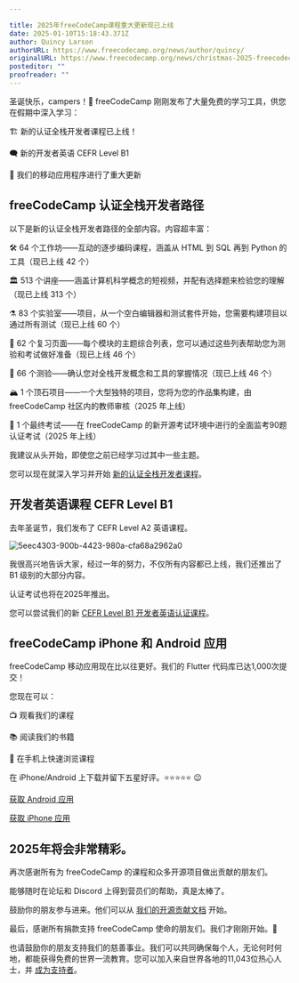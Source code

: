 ```yaml
---

title: 2025年freeCodeCamp课程重大更新现已上线
date: 2025-01-10T15:18:43.371Z
author: Quincy Larson
authorURL: https://www.freecodecamp.org/news/author/quincy/
originalURL: https://www.freecodecamp.org/news/christmas-2025-freecodecamp-curriculum-updates/
posteditor: ""
proofreader: ""
---
```



圣诞快乐，campers！🎄 freeCodeCamp 刚刚发布了大量免费的学习工具，供您在假期中深入学习：

🏗️ 新的认证全栈开发者课程已上线！

🗨️ 新的开发者英语 CEFR Level B1

🤳 我们的移动应用程序进行了重大更新

## freeCodeCamp 认证全栈开发者路径

以下是新的认证全栈开发者路径的全部内容。内容超丰富：

🛠️ 64 个工作坊——互动的逐步编码课程，涵盖从 HTML 到 SQL 再到 Python 的工具（现已上线 42 个）

🏛️ 513 个讲座——涵盖计算机科学概念的短视频，并配有选择题来检验您的理解（现已上线 313 个）

⚗️ 83 个实验室——项目，从一个空白编辑器和测试套件开始，您需要构建项目以通过所有测试（现已上线 60 个）

📰 62 个复习页面——每个模块的主题综合列表，您可以通过这些列表帮助您为测验和考试做好准备（现已上线 46 个）

🔬 66 个测验——确认您对全栈开发概念和工具的掌握情况（现已上线 46 个）

🏔️ 1 个顶石项目——一个大型独特的项目，您将为您的作品集构建，由 freeCodeCamp 社区内的教师审核（2025 年上线）

🤺 1 个最终考试——在 freeCodeCamp 的新开源考试环境中进行的全面监考90题认证考试（2025 年上线）

我建议从头开始，即使您之前已经学习过其中一些主题。

您可以现在就深入学习并开始 [新的认证全栈开发者课程][1]。

## 开发者英语课程 CEFR Level B1

去年圣诞节，我们发布了 CEFR Level A2 英语课程。

![5eec4303-900b-4423-980a-cfa68a2962a0](https://cdn.hashnode.com/res/hashnode/image/upload/v1735002125376/5eec4303-900b-4423-980a-cfa68a2962a0.png)

我很高兴地告诉大家，经过一年的努力，不仅所有内容都已上线，我们还推出了 B1 级别的大部分内容。

认证考试也将在2025年推出。

您可以尝试我们的新 [CEFR Level B1 开发者英语认证课程][2]。

## freeCodeCamp iPhone 和 Android 应用

freeCodeCamp 移动应用现在比以往更好。我们的 Flutter 代码库已达1,000次提交！

您现在可以：

📺 观看我们的课程

📚 阅读我们的书籍

🤳 在手机上快速浏览课程

在 iPhone/Android 上下载并留下五星好评。⭐️⭐️⭐️⭐️⭐️ 😉

[获取 Android 应用][3]

[获取 iPhone 应用][4]

## 2025年将会非常精彩。

再次感谢所有为 freeCodeCamp 的课程和众多开源项目做出贡献的朋友们。

能够随时在论坛和 Discord 上得到营员们的帮助，真是太棒了。

鼓励你的朋友参与进来。他们可以从 [我们的开源贡献文档][5] 开始。

最后，感谢所有捐款支持 freeCodeCamp 使命的朋友们。我们才刚刚开始。🥞

也请鼓励你的朋友支持我们的慈善事业。我们可以共同确保每个人，无论何时何地，都能获得免费的世界一流教育。您可以加入来自世界各地的11,043位热心人士，并 [成为支持者][6]。

[1]: https://www.freecodecamp.org/learn/full-stack-developer/
[2]: https://www.freecodecamp.org/learn/b1-english-for-developers/
[3]: https://play.google.com/store/apps/details?id=org.freecodecamp&hl=zh_CN
[4]: https://apps.apple.com/us/app/freecodecamp/id6446908151
[5]: https://contribute.freecodecamp.org
[6]: https://www.freecodecamp.org/donate
